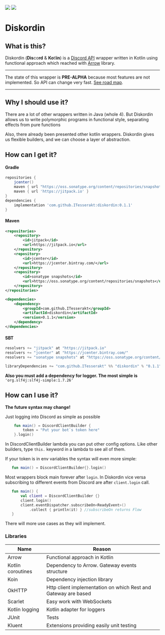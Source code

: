 [![](https://jitci.com/gh/ITesserakt/diskordin/svg)](https://jitci.com/gh/ITesserakt/diskordin) 
[![](https://jitpack.io/v/ITesserakt/diskordin.svg)](https://jitpack.io/#ITesserakt/diskordin)

# Diskordin
## What is this?
Diskordin (**Dis**co**rd** & **Ko**tl**in**) is a [Discord API](https://discordapp.com/developers/docs/) wrapper written in Kotlin using
functional approach which reached with [Arrow](http://arrow-kt.io/) library.
***
The state of this wrapper is **PRE-ALPHA** because most features are not implemented. 
So API can change very fast.
[See road map](https://github.com/ITesserakt/diskordin/issues/1).
***
## Why I should use it?
There are a lot of other wrappers written in Java (whole 4). 
But Diskordin allows us to write polymorphic programs in functional style, separating effects from pure functions 

Also, there already been presented other kotlin wrappers. 
Diskordin gives us flexible builders, and we can choose a layer of abstraction.
## How can I get it?
#### Gradle
```groovy
repositories {
    jcenter()
    maven { url "https://oss.sonatype.org/content/repositories/snapshots" }
    maven { url 'https://jitpack.io' }
}
dependencies {
    implementation 'com.github.ITesserakt:diskordin:0.1.1'
}
```
#### Maven
```xml
<repositories>
    <repository>
        <id>jitpack</id>
        <url>https://jitpack.io</url>
    </repository>
    <repository>
        <id>jcenter</id>
        <url>https://jcenter.bintray.com/</url>
    </repository>
    <repository>
        <id>sonatype snapshots</id>
        <url>https://oss.sonatype.org/content/repositories/snapshots</url>    
    </repository>
</repositories>
```
```xml
<dependencies>
    <dependency>
        <groupId>com.github.ITesserakt</groupId>
        <artifactId>diskordin</artifactId>
        <version>0.1.1</version>
    </dependency>
</dependencies>
```
#### SBT 
```scala
resolvers += "jitpack" at "https://jitpack.io"
resolvers += "jcenter" at "https://jcenter.bintray.com/"
resolvers += "sonatype snapshots" at "https://oss.sonatype.org/content/repositories/snapshots"

libraryDependencies += "com.github.ITesserakt" %% "diskordin" % "0.1.1"
```
**Also you must add a dependency for logger. The most simple is** 
`'org.slf4j:slf4j-simple:1.7.26'`
## How can I use it? 
**The future syntax may change!**

Just logging into Discord as simple as possible
```kotlin
    fun main() = DiscordClientBuilder {
        token = "Put your bot`s token here"
    }.login()
```
In DiscordClientBuilder lambda you can put other config options.
 Like other builders, type `this.` keyword in a lambda to see all of them.
 
 If your token is in env variables the syntax will even more simple:
 ```kotlin
    fun main() = DiscordClientBuilder{}.login()
```

Most wrappers block main forever after `login`.
In Diskordin vice versa subscribing to different events from Discord are after `client.login` call.
 ```kotlin
    fun main() {
        val client = DiscordClientBuilder {}
        client.login()
        client.eventDispatcher.subscribeOn<ReadyEvent>()
            .collect { println(it) } //subscribeOn returns Flow
    }
```
There will more use cases as they will implement.

### Libraries
|Name               | Reason                                                        |
| ----------------- | ------------------------------------------------------------- |
| Arrow             | Functional approach in Kotlin                                 |
| Kotlin coroutines | Dependency to Arrow. Gateway events structure                 |
| Koin              | Dependency injection library                                  |
| OkHTTP            | Http client implementation on which Rest and Gateway are based|
| Scarlet           | Easy work with WebSockets                                     |
| Kotlin logging    | Kotlin adapter for loggers                                    |
| JUnit             | Tests                                                         |
| Kluent            | Extensions providing easily unit testing                      |

